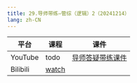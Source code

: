 ```yaml
---
title: 29.导师带练—管综（逻辑）2（20241214）
lang: zh-CN
---
```



| 平台       | 课程                                                                                                                               | 课件                                                                                                                                                                                                          |
|----------|------------------------------------------------------------------------------------------------------------------------------------|---------------------------------------------------------------------------------------------------------------------------------------------------------------------------------------------------------------|
| YouTube  | todo                                                                                                                               | [导师答疑带练课件](../../public/logic/%E9%80%BB%E8%BE%91-%E6%AD%A3%E5%BC%8F%E8%AF%BE/pdf/%E5%AF%BC%E5%B8%88%E7%AD%94%E7%96%91%E5%B8%A6%E7%BB%83-%E9%80%BB%E8%BE%9133%E9%A2%98%E8%B5%B7%20scda.pdf)                    |
| Bilibili | [watch](https://www.bilibili.com/video/BV1LykKYxEn3?spm_id_from=333.788.videopod.sections&vd_source=752f1f454ebffd32e5dbe02742c48dab) |  




